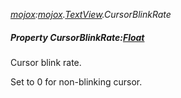 _[mojox](../../modules/mojox/mojox-module.md):[mojox](../../modules/mojox/mojox-module.md).[TextView](../../modules/mojox/mojox-textview.md).CursorBlinkRate_
##### Property CursorBlinkRate:[Float](../../modules/wonkey/wonkey-types-float.md)
Cursor blink rate.

Set to 0 for non-blinking cursor.
